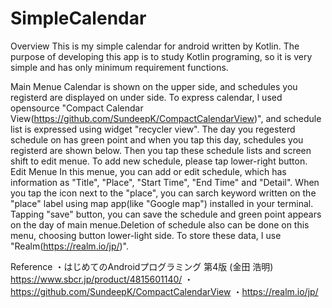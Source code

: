 # SimpleCalendar

Overview
This is my simple calendar for android written by Kotlin. The purpose of developing this app is to study Kotlin programing, so it is very simple and has only minimum requirement functions.

Main Menue
Calendar is shown on the upper side, and schedules you registerd are displayed on under side. To express calendar, I used opensource "Compact Calendar View(https://github.com/SundeepK/CompactCalendarView)", and schedule list is expressed using widget "recycler view".
The day you regesterd schedule on has green point and when you tap this day, schedules you registerd are shown below. Then you tap these schedule lists and screen shift to edit menue. To add new schedule, please tap lower-right button.
Edit Menue
In this menue, you can add or edit schedule, which has information as "Title", "Place", "Start Time", "End Time" and "Detail". When you tap the icon next to the "place", you can sarch keyword written on the "place" label using map app(like "Google map") installed in your terminal.  
Tapping "save" button, you can save the schedule and green point appears on the day of main menue.Deletion of schedule also can be done on this menu, choosing button lower-light side. To store these data, I use "Realm(https://realm.io/jp/)".

Reference
・はじめてのAndroidプログラミング 第4版 (金田 浩明) https://www.sbcr.jp/product/4815601140/
・https://github.com/SundeepK/CompactCalendarView
・https://realm.io/jp/
